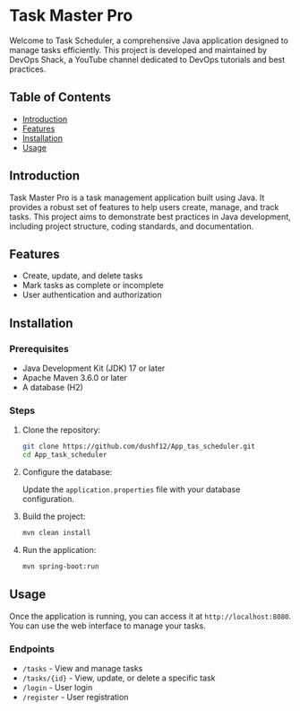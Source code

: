 # Task Master Pro

Welcome to Task Scheduler, a comprehensive Java application designed to manage tasks efficiently. This project is developed and maintained by DevOps Shack, a YouTube channel dedicated to DevOps tutorials and best practices.

## Table of Contents
- [Introduction](#introduction)
- [Features](#features)
- [Installation](#installation)
- [Usage](#usage)


## Introduction

Task Master Pro is a task management application built using Java. It provides a robust set of features to help users create, manage, and track tasks. This project aims to demonstrate best practices in Java development, including project structure, coding standards, and documentation.

## Features

- Create, update, and delete tasks
- Mark tasks as complete or incomplete
- User authentication and authorization

## Installation

### Prerequisites

- Java Development Kit (JDK) 17 or later
- Apache Maven 3.6.0 or later
- A database (H2)

### Steps

1. Clone the repository:

    ```sh
    git clone https://github.com/dushf12/App_tas_scheduler.git
    cd App_task_scheduler

    ```

2. Configure the database:

    Update the `application.properties` file with your database configuration.

3. Build the project:

    ```sh
    mvn clean install
    ```

4. Run the application:

    ```sh
    mvn spring-boot:run
    ```

## Usage

Once the application is running, you can access it at `http://localhost:8080`. You can use the web interface to manage your tasks.

### Endpoints

- `/tasks` - View and manage tasks
- `/tasks/{id}` - View, update, or delete a specific task
- `/login` - User login
- `/register` - User registration



